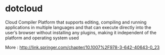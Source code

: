 dotcloud
========

Cloud Compiler Platform that supports editing, compiling and running applications in multiple languages and that can execute directly into the user’s browser without installing any plugins, making it independent of the platform and operating system used

More : http://link.springer.com/chapter/10.1007%2F978-3-642-40643-0_23
